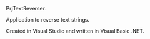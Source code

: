 PrjTextReverser.

Application to reverse text strings.

Created in Visual Studio and written in Visual Basic .NET.
